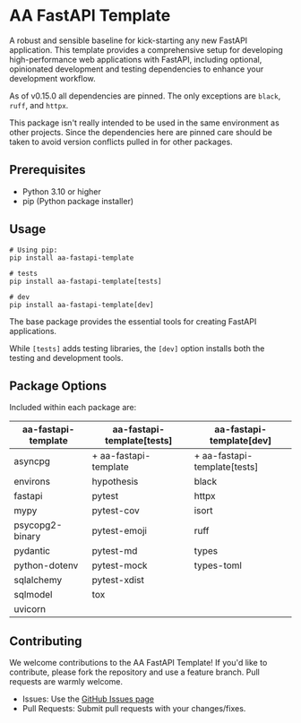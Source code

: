 # AA FastAPI Template

A robust and sensible baseline for kick-starting any new FastAPI application. This template provides a comprehensive setup for developing high-performance web applications with FastAPI, including optional, opinionated development and testing dependencies to enhance your development workflow.

As of v0.15.0 all dependencies are pinned. The only exceptions are `black`, `ruff`, and `httpx`.

This package isn't really intended to be used in the same environment as other projects. Since the dependencies here are pinned care should be taken to avoid version conflicts pulled in for other packages.

## Prerequisites

- Python 3.10 or higher
- pip (Python package installer)

## Usage

    # Using pip:
    pip install aa-fastapi-template

    # tests
    pip install aa-fastapi-template[tests]

    # dev
    pip install aa-fastapi-template[dev]

The base package provides the essential tools for creating FastAPI applications.

While `[tests]` adds testing libraries, the `[dev]` option installs both the testing and development tools.

## Package Options

Included within each package are:

| aa-fastapi-template    | aa-fastapi-template[tests]  | aa-fastapi-template[dev]  |
|------------------------|-----------------------------|---------------------------|
| asyncpg                | + aa-fastapi-template       | + aa-fastapi-template[tests] |
| environs               | hypothesis                  | black                     |
| fastapi                | pytest                      | httpx                     |
| mypy                   | pytest-cov                  | isort                     |
| psycopg2-binary        | pytest-emoji                | ruff                      |
| pydantic               | pytest-md                   | types                     |
| python-dotenv          | pytest-mock                 | types-toml                |
| sqlalchemy             | pytest-xdist                |                           |
| sqlmodel               | tox                         |                           |
| uvicorn                |                             |                           |

## Contributing

We welcome contributions to the AA FastAPI Template! If you'd like to contribute, please fork the repository and use a feature branch. Pull requests are warmly welcome.

- Issues: Use the [GitHub Issues page](https://github.com/aaron-imbrock/aa-fastapi-template/issues)
- Pull Requests: Submit pull requests with your changes/fixes.
